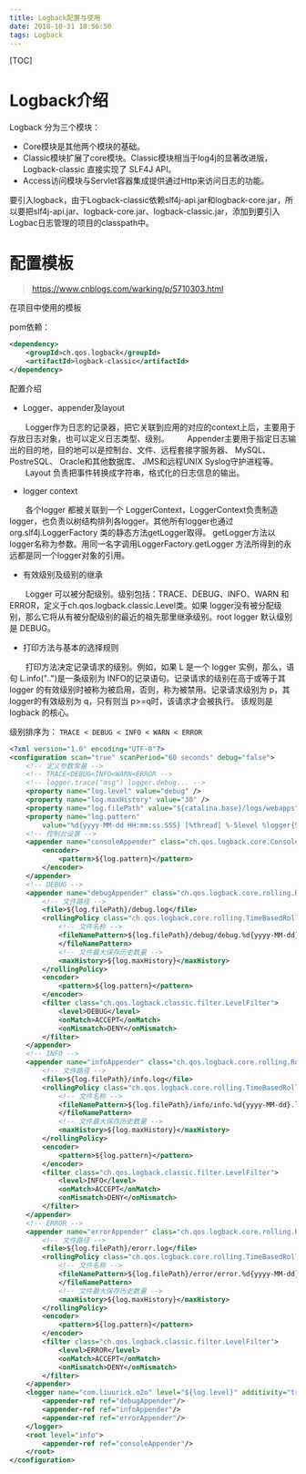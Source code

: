 ```yaml
---
title: Logback配置与使用
date: 2018-10-31 18:56:50
tags: Logback
---
```


[TOC]

# Logback介绍

Logback 分为三个模块：

- Core模块是其他两个模块的基础。
- Classic模块扩展了core模块。Classic模块相当于log4j的显著改进版，Logback-classic 直接实现了 SLF4J API。
- Access访问模块与Servlet容器集成提供通过Http来访问日志的功能。

要引入logback，由于Logback-classic依赖slf4j-api.jar和logback-core.jar，所以要把slf4j-api.jar、logback-core.jar、logback-classic.jar，添加到要引入Logbac日志管理的项目的classpath中。



# 配置模板

> https://www.cnblogs.com/warking/p/5710303.html

在项目中使用的模板

pom依赖：

```xml
<dependency>
    <groupId>ch.qos.logback</groupId>
    <artifactId>logback-classic</artifactId>
</dependency>
```

配置介绍

- Logger、appender及layout

　　Logger作为日志的记录器，把它关联到应用的对应的context上后，主要用于存放日志对象，也可以定义日志类型、级别。
　　Appender主要用于指定日志输出的目的地，目的地可以是控制台、文件、远程套接字服务器、 MySQL、PostreSQL、 Oracle和其他数据库、 JMS和远程UNIX Syslog守护进程等。 
　　Layout 负责把事件转换成字符串，格式化的日志信息的输出。

- logger context

　　各个logger 都被关联到一个 LoggerContext，LoggerContext负责制造logger，也负责以树结构排列各logger。其他所有logger也通过org.slf4j.LoggerFactory 类的静态方法getLogger取得。 getLogger方法以 logger名称为参数。用同一名字调用LoggerFactory.getLogger 方法所得到的永远都是同一个logger对象的引用。

- 有效级别及级别的继承

　　Logger 可以被分配级别。级别包括：TRACE、DEBUG、INFO、WARN 和 ERROR，定义于ch.qos.logback.classic.Level类。如果 logger没有被分配级别，那么它将从有被分配级别的最近的祖先那里继承级别。root logger 默认级别是 DEBUG。

- 打印方法与基本的选择规则

　　打印方法决定记录请求的级别。例如，如果 L 是一个 logger 实例，那么，语句 L.info("..")是一条级别为 INFO的记录语句。记录请求的级别在高于或等于其 logger 的有效级别时被称为被启用，否则，称为被禁用。记录请求级别为 p，其 logger的有效级别为 q，只有则当 p>=q时，该请求才会被执行。
该规则是 logback 的核心。

级别排序为： `TRACE < DEBUG < INFO < WARN < ERROR`

```xml
<?xml version="1.0" encoding="UTF-8"?>
<configuration scan="true" scanPeriod="60 seconds" debug="false">
	<!-- 定义参数常量 -->
	<!-- TRACE<DEBUG<INFO<WARN<ERROR -->
	<!-- logger.trace("msg") logger.debug... -->
	<property name="log.level" value="debug" />
	<property name="log.maxHistory" value="30" />
	<property name="log.filePath" value="${catalina.base}/logs/webapps" />
	<property name="log.pattern"
		value="%d{yyyy-MM-dd HH:mm:ss.SSS} [%thread] %-5level %logger{50} - %msg%n" />
	<!-- 控制台设置 -->
	<appender name="consoleAppender" class="ch.qos.logback.core.ConsoleAppender">
		<encoder>
			<pattern>${log.pattern}</pattern>
		</encoder>
	</appender>
	<!-- DEBUG -->
	<appender name="debugAppender" class="ch.qos.logback.core.rolling.RollingFileAppender">
		<!-- 文件路径 -->
		<file>${log.filePath}/debug.log</file>
		<rollingPolicy class="ch.qos.logback.core.rolling.TimeBasedRollingPolicy">
			<!-- 文件名称 -->
			<fileNamePattern>${log.filePath}/debug/debug.%d{yyyy-MM-dd}.log.gz
			</fileNamePattern>
			<!-- 文件最大保存历史数量 -->
			<maxHistory>${log.maxHistory}</maxHistory>
		</rollingPolicy>
		<encoder>
			<pattern>${log.pattern}</pattern>
		</encoder>
		<filter class="ch.qos.logback.classic.filter.LevelFilter">
			<level>DEBUG</level>
			<onMatch>ACCEPT</onMatch>
			<onMismatch>DENY</onMismatch>
		</filter>
	</appender>
	<!-- INFO -->
	<appender name="infoAppender" class="ch.qos.logback.core.rolling.RollingFileAppender">
		<!-- 文件路径 -->
		<file>${log.filePath}/info.log</file>
		<rollingPolicy class="ch.qos.logback.core.rolling.TimeBasedRollingPolicy">
			<!-- 文件名称 -->
			<fileNamePattern>${log.filePath}/info/info.%d{yyyy-MM-dd}.log.gz
			</fileNamePattern>
			<!-- 文件最大保存历史数量 -->
			<maxHistory>${log.maxHistory}</maxHistory>
		</rollingPolicy>
		<encoder>
			<pattern>${log.pattern}</pattern>
		</encoder>
		<filter class="ch.qos.logback.classic.filter.LevelFilter">
			<level>INFO</level>
			<onMatch>ACCEPT</onMatch>
			<onMismatch>DENY</onMismatch>
		</filter>
	</appender>
	<!-- ERROR -->
	<appender name="errorAppender" class="ch.qos.logback.core.rolling.RollingFileAppender">
		<!-- 文件路径 -->
		<file>${log.filePath}/erorr.log</file>
		<rollingPolicy class="ch.qos.logback.core.rolling.TimeBasedRollingPolicy">
			<!-- 文件名称 -->
			<fileNamePattern>${log.filePath}/error/error.%d{yyyy-MM-dd}.log.gz
			</fileNamePattern>
			<!-- 文件最大保存历史数量 -->
			<maxHistory>${log.maxHistory}</maxHistory>
		</rollingPolicy>
		<encoder>
			<pattern>${log.pattern}</pattern>
		</encoder>
		<filter class="ch.qos.logback.classic.filter.LevelFilter">
			<level>ERROR</level>
			<onMatch>ACCEPT</onMatch>
			<onMismatch>DENY</onMismatch>
		</filter>
	</appender>
	<logger name="com.liuurick.o2o" level="${log.level}" additivity="true">
		<appender-ref ref="debugAppender"/>
		<appender-ref ref="infoAppender"/>
		<appender-ref ref="errorAppender"/>
	</logger>
	<root level="info">
		<appender-ref ref="consoleAppender"/>
	</root>
</configuration>
```

